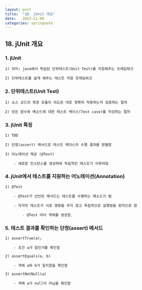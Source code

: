 ```yaml
---
layout: post
title:  "18. jUnit 개요"
date:   2022-11-08
categories: springnote
---
```


## 18. jUnit 개요

### 1. jUnit 

    1) 의미: java에서 독립된 단위테스트(Unit Test)를 지원해주는 프레임워크

    2) 단위테스트를 쉽게 해주는 테스트 지원 프레임워크

### 2. 단위테스트(Unit Test)

    1) 소스 코드의 특정 모듈이 의도된 대로 정확히 작동하는지 검증하는 절차

    2) 모든 함수와 메소드에 대한 테스트 케이스(Test case)를 작성하는 절차   

### 3. jUnit 특징

    1) TDD

    2) 단정(assert) 메서드로 테스트 케이스의 수행 결과를 판별함 

    3) 어노테이션 제공 (@Test)

        - 새로운 인스턴스를 생성하여 독립적인 테스트가 이루어짐  

### 4. jUnit에서 테스트를 지원하는 어노테이션(Annotation)

    1) @Test

        - @Test가 선언된 메서드는 테스트를 수행하는 메소드가 됨

        - 각각의 테스트가 서로 영향을 주지 않고 독립적으로 실행됨을 원칙으로 함    

            - @Test 마다 객체를 생성함.

### 5. 테스트 결과를 확인하는 단정(assert) 메서드 

    1) assertTrue(a);         

        - 조건 a가 참인가를 확인함      

    2) assertEquals(a, b)

        - 객체 a와 b가 일치함을 확인함 

    3) assertNotNull(a)

        - 객체 a가 null이 아님을 확인함                        